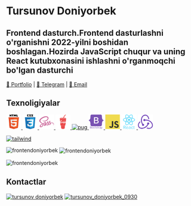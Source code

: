 # Tursunov Doniyorbek

## Frontend dasturch.Frontend dasturlashni o'rganishni 2022-yilni boshidan boshlagan.Hozirda JavaScript chuqur va uning React kutubxonasini ishlashni o'rganmoqchi bo'lgan dasturchi

[💼 Portfolio](https:frontendoniyorbek.uz)  | [📰 Telegram](https://t.me/TursunovDoniyorbekk)  |  [📧 Email](mailto:tursunovdoniyorbek077@gmail.com)

## Texnoligiyalar
<a href="https://www.w3.org/html/" target="_blank" rel="noreferrer"> <img src="https://raw.githubusercontent.com/devicons/devicon/master/icons/html5/html5-original-wordmark.svg" alt="html5" width="40" height="40"/> </a><a href="https://www.w3schools.com/css/" target="_blank" rel="noreferrer"> <img src="https://raw.githubusercontent.com/devicons/devicon/master/icons/css3/css3-original-wordmark.svg" alt="css3" width="40" height="40"/> </a>
<a href="https://sass-lang.com" target="_blank" rel="noreferrer"> <img src="https://raw.githubusercontent.com/devicons/devicon/master/icons/sass/sass-original.svg" alt="sass" width="40" height="40"/> </a><a href="https://gulpjs.com" target="_blank" rel="noreferrer"> <img src="https://raw.githubusercontent.com/devicons/devicon/master/icons/gulp/gulp-plain.svg" alt="gulp" width="40" height="40"/> </a><a href="https://pugjs.org" target="_blank" rel="noreferrer"> <img src="https://cdn.worldvectorlogo.com/logos/pug.svg" alt="pug" width="40" height="40"/> </a><a href="https://getbootstrap.com" target="_blank" rel="noreferrer"> <img src="https://raw.githubusercontent.com/devicons/devicon/master/icons/bootstrap/bootstrap-plain-wordmark.svg" alt="bootstrap" width="40" height="40"/> </a><a href="https://developer.mozilla.org/en-US/docs/Web/JavaScript" target="_blank" rel="noreferrer"> <img src="https://raw.githubusercontent.com/devicons/devicon/master/icons/javascript/javascript-original.svg" alt="javascript" width="40" height="40"/> </a><a href="https://reactjs.org/" target="_blank" rel="noreferrer"> <img src="https://raw.githubusercontent.com/devicons/devicon/master/icons/react/react-original-wordmark.svg" alt="react" width="40" height="40"/> </a> <a href="https://redux.js.org" target="_blank" rel="noreferrer"> <img src="https://raw.githubusercontent.com/devicons/devicon/master/icons/redux/redux-original.svg" alt="redux" width="40" height="40"/> </a> </p><p align="left"> <a href="https://tailwindcss.com/" target="_blank" rel="noreferrer"> <img src="https://www.vectorlogo.zone/logos/tailwindcss/tailwindcss-icon.svg" alt="tailwind" width="40" height="40"/> </a>

<p><img align="left" src="https://github-readme-stats.vercel.app/api/top-langs?username=frontendoniyorbek&show_icons=true&locale=en&layout=compact" alt="frontendoniyorbek" /></p>

<p>&nbsp;<img align="center" src="https://github-readme-stats.vercel.app/api?username=frontendoniyorbek&show_icons=true&locale=en" alt="frontendoniyorbek" /></p>

<p><img align="center" src="https://github-readme-streak-stats.herokuapp.com/?user=frontendoniyorbek&" alt="frontendoniyorbek" /></p>


## Kontactlar
<p align="left">
<a href="https://fb.com/tursunov doniyorbek" target="blank"><img align="center" src="https://raw.githubusercontent.com/rahuldkjain/github-profile-readme-generator/master/src/images/icons/Social/facebook.svg" alt="tursunov doniyorbek" height="30" width="40" /></a>
<a href="https://instagram.com/tursunov_doniyorbek_0930" target="blank"><img align="center" src="https://raw.githubusercontent.com/rahuldkjain/github-profile-readme-generator/master/src/images/icons/Social/instagram.svg" alt="tursunov_doniyorbek_0930" height="30" width="40" /></a>
</p>
